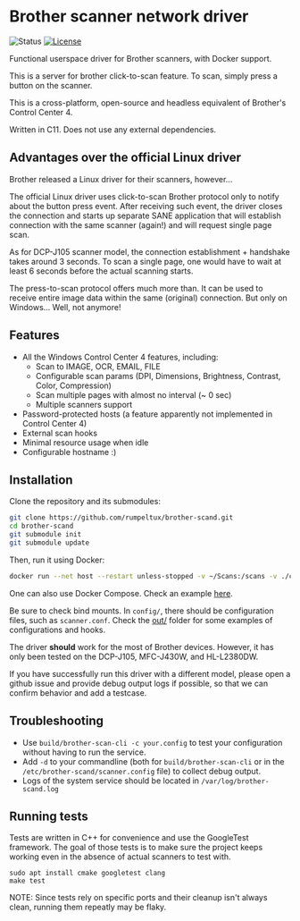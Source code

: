 # Brother scanner network driver

![Status](https://img.shields.io/badge/status-stable-green.svg)
[![License](https://img.shields.io/github/license/darsto/brother-scanner-driver.svg)](LICENSE.md)

Functional userspace driver for Brother scanners, with Docker support.

This is a server for brother click-to-scan feature.
To scan, simply press a button on the scanner.

This is a cross-platform, open-source and headless equivalent of Brother's Control Center 4.

Written in C11. Does not use any external dependencies.

## Advantages over the official Linux driver

Brother released a Linux driver for their scanners, however... 

The official Linux driver uses click-to-scan Brother protocol only to notify about the button press event.
After receiving such event, the driver closes the connection and starts up separate SANE application
that will establish connection with the same scanner (again!) and will request single page scan.

As for DCP-J105 scanner model, the connection establishment + handshake takes around 3 seconds.
To scan a single page, one would have to wait at least 6 seconds before the actual scanning starts.

The press-to-scan protocol offers much more than. It can be used to receive entire
image data within the same (original) connection. But only on Windows... Well, not anymore!

## Features

 * All the Windows Control Center 4 features, including:
   * Scan to IMAGE, OCR, EMAIL, FILE
   * Configurable scan params (DPI, Dimensions, Brightness, Contrast, Color, Compression)
   * Scan multiple pages with almost no interval (~ 0 sec)
   * Multiple scanners support
 * Password-protected hosts (a feature apparently not implemented in Control Center 4)
 * External scan hooks
 * Minimal resource usage when idle
 * Configurable hostname :)

## Installation
Clone the repository and its submodules:
```bash
git clone https://github.com/rumpeltux/brother-scand.git
cd brother-scand
git submodule init
git submodule update
```

Then, run it using Docker:

```bash
docker run --net host --restart unless-stopped -v ~/Scans:/scans -v ./config:/etc/brother-scand rgarrido03/brother-scand:latest
```

One can also use Docker Compose. Check an example [here](compose.yaml).

Be sure to check bind mounts. In `config/`, there should be configuration files, such as `scanner.conf`. Check the [out/](out/) folder for some examples of configurations and hooks.

The driver **should** work for the most of Brother devices. 
However, it has only been tested on the DCP-J105, MFC-J430W, and HL-L2380DW.

If you have successfully run this driver with a different model,
please open a github issue and provide debug output logs if possible, so that
we can confirm behavior and add a testcase.

## Troubleshooting

* Use `build/brother-scan-cli -c your.config` to test your configuration
  without having to run the service.
* Add `-d` to your commandline (both for `build/brother-scan-cli` or in the
  `/etc/brother-scand/scanner.config` file) to collect debug output.
* Logs of the system service should be located in `/var/log/brother-scand.log`

## Running tests

Tests are written in C++ for convenience and use the GoogleTest framework.
The goal of those tests is to make sure the project keeps working even in the
absence of actual scanners to test with.

    sudo apt install cmake googletest clang
    make test

NOTE: Since tests rely on specific ports and their cleanup isn't always clean,
    running them repeatly may be flaky.
